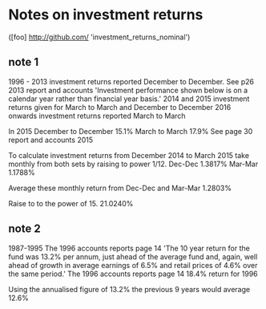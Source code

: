 # Notes on investment returns 

([foo] http://github.com/ 'investment_returns_nominal')

## note 1
1996 - 2013 investment returns reported December to December. 
See p26 2013 report and accounts 'Investment performance shown below is on a calendar year rather than financial year basis.'
2014 and 2015 investment returns given for March to March and December to December
2016 onwards investment returns reported March to March 

In 2015 
December to December 15.1%
March to March 17.9%
See page 30 report and accounts 2015

To calculate investment returns from December 2014 to March 2015 take monthly from both sets by raising to power 1/12. 
Dec-Dec 1.3817%
Mar-Mar 1.1788%

Average these monthly return from Dec-Dec and Mar-Mar
1.2803%

Raise to to the power of 15. 
21.0240%


## note 2
1987-1995
The 1996 accounts reports page 14 
  'The 10 year return for the fund was 13.2% per annum, 
  just ahead of the average fund and, again, 
  well ahead of growth in average earnings of 6.5% and retail prices of 4.6% over the same period.'
The 1996 accounts reports page 14
  18.4% return for 1996
  
Using the annualised figure of 13.2% the previous 9 years would average 12.6%
